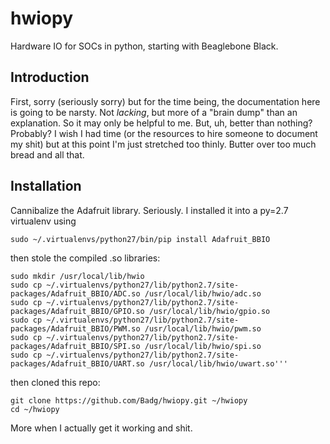 hwiopy
======

Hardware IO for SOCs in python, starting with Beaglebone Black.

Introduction
--------

First, sorry (seriously sorry) but for the time being, the documentation here is going to be narsty. Not *lacking*, but more of a "brain dump" than an explanation. So it may only be helpful to me. But, uh, better than nothing? Probably? I wish I had time (or the resources to hire someone to document my shit) but at this point I'm just stretched too thinly. Butter over too much bread and all that.

Installation
--------

Cannibalize the Adafruit library. Seriously. I installed it into a py=2.7 virtualenv using 

```
sudo ~/.virtualenvs/python27/bin/pip install Adafruit_BBIO
```
  
then stole the compiled .so libraries:

```
sudo mkdir /usr/local/lib/hwio
sudo cp ~/.virtualenvs/python27/lib/python2.7/site-packages/Adafruit_BBIO/ADC.so /usr/local/lib/hwio/adc.so
sudo cp ~/.virtualenvs/python27/lib/python2.7/site-packages/Adafruit_BBIO/GPIO.so /usr/local/lib/hwio/gpio.so
sudo cp ~/.virtualenvs/python27/lib/python2.7/site-packages/Adafruit_BBIO/PWM.so /usr/local/lib/hwio/pwm.so
sudo cp ~/.virtualenvs/python27/lib/python2.7/site-packages/Adafruit_BBIO/SPI.so /usr/local/lib/hwio/spi.so
sudo cp ~/.virtualenvs/python27/lib/python2.7/site-packages/Adafruit_BBIO/UART.so /usr/local/lib/hwio/uwart.so'''
```

then cloned this repo:

```
git clone https://github.com/Badg/hwiopy.git ~/hwiopy
cd ~/hwiopy
```

More when I actually get it working and shit.
